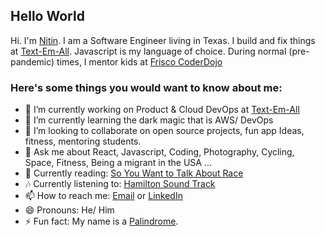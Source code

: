 ## Hello World

Hi. I'm [Nitin](https://www.nameshouts.com/libs/media/nitin_hi.mp3). I am a Software Engineer living in Texas. I build and fix things at [Text-Em-All](https://www.text-em-all.com/). Javascript is my language of choice. During normal (pre-pandemic) times, I mentor kids at [Frisco CoderDojo](https://dojo.call-em-all.com/#/Home)

### Here's some things you would want to know about me:

- 🔭 I’m currently working on Product & Cloud DevOps at [Text-Em-All](https://www.text-em-all.com/)
- 🌱 I’m currently learning the dark magic that is AWS/ DevOps
- 👯 I’m looking to collaborate on open source projects, fun app Ideas, fitness, mentoring students.
- 💬 Ask me about React, Javascript, Coding, Photography, Cycling, Space, Fitness, Being a migrant in the USA ...
- 📖 Currently reading: [So You Want to Talk About Race](https://www.amazon.com/You-Want-Talk-About-Race/dp/1580058825)
- 🎶 Currently listening to: [Hamilton Sound Track](https://open.spotify.com/playlist/4ZcGI2hFTy5Rruln175z9X)
- 📫 How to reach me: [Email](mailto:nitin1343@gmail.com) or [LinkedIn](https://www.linkedin.com/in/shettynitin/)
- 😄 Pronouns: He/ Him
- ⚡ Fun fact: My name is a [Palindrome](https://en.wikipedia.org/wiki/Palindrome).
<!-- - 🤔 I’m looking for help with ... -->
